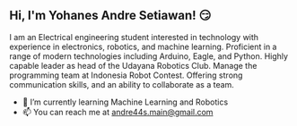 ## Hi, I'm Yohanes Andre Setiawan! 😏

I am an Electrical engineering student interested in technology with experience in electronics, robotics, and machine learning. Proficient in a range of modern technologies including Arduino, Eagle, and Python. Highly capable leader as head of the Udayana Robotics Club. Manage the programming team at Indonesia Robot Contest. Offering strong communication skills, and an ability to collaborate as a team.
- 🌱 I’m currently learning Machine Learning and Robotics
- 📫 You can reach me at andre44s.main@gmail.com
